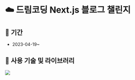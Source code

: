 # ☁️ 드림코딩 Next.js 블로그 챌린지

## 📅 기간

- 2023-04-19~

## 🔧 사용 기술 및 라이브러리

<img src="https://img.shields.io/badge/next.js-000000?style=for-the-badge&logo=next.js&logoColor=white">
